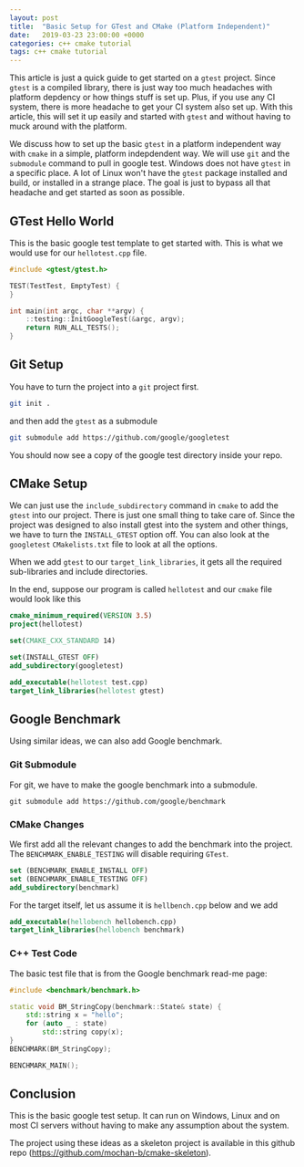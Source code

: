 ```yaml
---
layout: post
title:  "Basic Setup for GTest and CMake (Platform Independent)"
date:   2019-03-23 23:00:00 +0000
categories: c++ cmake tutorial
tags: c++ cmake tutorial
---
```


This article is just a quick guide to get started on a `gtest` project. Since `gtest` is a compiled library, there is just way too much headaches with platform depdency or how things stuff is set up. Plus, if you use any CI system, there is more headache to get your CI system also set up. With this article, this will set it up easily and started with `gtest` and without having to muck around with the platform.

We discuss how to set up the basic `gtest` in a platform independent way with `cmake` in a simple, platform indepdendent way. We will use `git` and the `submodule` command to pull in google test. Windows does not have `gtest` in a specific place. A lot of Linux won't have the `gtest` package installed and build, or installed in a strange place. The goal is just to bypass all that headache and get started as soon as possible.

## GTest Hello World 

This is the basic google test template to get started with. This is what we would use for our `hellotest.cpp` file.

```cpp
#include <gtest/gtest.h>

TEST(TestTest, EmptyTest) {
}

int main(int argc, char **argv) {
    ::testing::InitGoogleTest(&argc, argv);
    return RUN_ALL_TESTS();
}
```

## Git Setup

You have to turn the project into a `git` project first.

```bash
git init .
```

and then add the `gtest` as a submodule

```bash
git submodule add https://github.com/google/googletest
```

You should now see a copy of the google test directory inside your repo.

## CMake Setup

We can just use the `include_subdirectory` command in `cmake` to add the `gtest` into our project. There is just one small thing to take care of. Since the project was designed to also install gtest into the system and other things, we have to turn the `INSTALL_GTEST` option off. You can also look at the `googletest` `CMakelists.txt` file to look at all the options.

When we add `gtest` to our `target_link_libraries`, it gets all the required sub-libraries and include directories.

In the end, suppose our program is called `hellotest` and our `cmake` file would look like this

```cmake
cmake_minimum_required(VERSION 3.5)
project(hellotest)

set(CMAKE_CXX_STANDARD 14)

set(INSTALL_GTEST OFF)
add_subdirectory(googletest)

add_executable(hellotest test.cpp)
target_link_libraries(hellotest gtest)
```

## Google Benchmark

Using similar ideas, we can also add Google benchmark. 

### Git Submodule

For git, we have to make the google benchmark into a submodule.

```git
git submodule add https://github.com/google/benchmark
```

### CMake Changes

We first add all the relevant changes to add the benchmark into the project. The `BENCHMARK_ENABLE_TESTING` will disable requiring `GTest`. 

```cmake
set (BENCHMARK_ENABLE_INSTALL OFF)
set (BENCHMARK_ENABLE_TESTING OFF)
add_subdirectory(benchmark)
```

For the target itself, let us assume it is `hellbench.cpp` below and we add

```cmake
add_executable(hellobench hellobench.cpp)
target_link_libraries(hellobench benchmark)
```

### C++ Test Code

The basic test file that is from the Google benchmark read-me page:

```cpp
#include <benchmark/benchmark.h>

static void BM_StringCopy(benchmark::State& state) {
    std::string x = "hello";
    for (auto _ : state)
        std::string copy(x);
}
BENCHMARK(BM_StringCopy);

BENCHMARK_MAIN();
```

## Conclusion

This is the basic google test setup. It can run on Windows, Linux and on most CI servers without having to make any assumption about the system.

The project using these ideas as a skeleton project is available in this github repo (https://github.com/mochan-b/cmake-skeleton).
